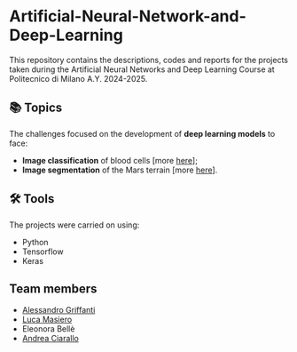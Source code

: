 # Artificial-Neural-Network-and-Deep-Learning

This repository contains the descriptions, codes and reports for the projects taken during the Artificial Neural Networks and Deep Learning Course at Politecnico di Milano A.Y. 2024-2025.

## 📚 Topics
The challenges focused on the development of **deep learning models** to face: 
* **Image classification** of blood cells [more [here](https://github.com/AlessandroGriffanti/Artificial-Neural-Network-and-Deep-Learning/tree/38e06d64f838000d92d9ba616949f0d8c55eb52d/Classification%20Challenge)];
* **Image segmentation** of the Mars terrain [more [here](https://github.com/AlessandroGriffanti/Artificial-Neural-Network-and-Deep-Learning/tree/38e06d64f838000d92d9ba616949f0d8c55eb52d/Segmentation%20Challenge)]. 

## 🛠️ Tools
The projects were carried on using:

* Python
* Tensorflow
* Keras

## Team members
* [Alessandro Griffanti](https://github.com/AlessandroGriffanti)
* [Luca Masiero](https://github.com/LucaMasiero)
* Eleonora Bellè
* [Andrea Ciarallo](https://github.com/andreaciarallo) 

